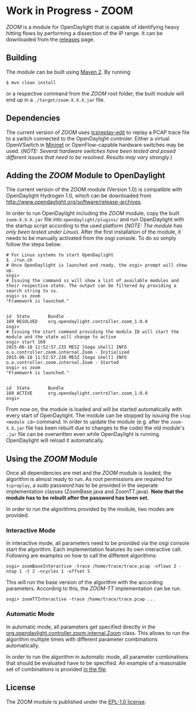 # Work in Progress - ZOOM

*ZOOM* is a module for OpenDaylight that is capable of identifying heavy hitting flows by performing a dissection of the IP range. It can be downloaded from the [releases](https://github.com/lsinfo3/zoom-odl/releases/) page.

## Building
The module can be built using [Maven 2](https://maven.apache.org/).
By running

```console
$ mvn clean install
```

or a respective command from the *ZOOM* root folder, the built module will end up in a `./target/zoom-X.X.X.jar` file.

## Dependencies
The current version of *ZOOM* uses [tcpreplay-edit](https://github.com/appneta/tcpreplay) to replay a PCAP trace file to a switch connected to the OpenDaylight controler. Either a virtual OpenVSwitch in [Mininet](https://github.com/mininet/mininet/) or OpenFlow-capable hardware switches may be used. (_NOTE: Several hardware switches have been tested and posed different issues that need to be resolved. Results may vary strongly._)

## Adding the *ZOOM* Module to OpenDaylight
The current version of the ZOOM module (Version 1.0) is compatible with OpenDaylight Hydrogen 1.0, which can be downloaded from http://www.opendaylight.org/software/release-archives.

In order to run OpenDaylight including the *ZOOM* module, copy the built `zoom-X.X.X.jar` file into `opendaylight/plugins/` and run OpenDaylight with the startup script according to the used platform (_NOTE: The module has only been tested under Linux_). After the first installation of the module, it needs to be manually activated from the osgi console. To do so simply follow the steps below.

```console
# For Linux systems to start OpenDaylight
$ ./run.sh
# Once OpenDaylight is launched and ready, the osgi> prompt will show up.
osgi> 
# Issuing the command ss will show a list of available modules and their respective state. The output can be filtered by providing a search string to ss.
osgi> ss zoom
"Framework is launched."


id	State       Bundle
169	RESOLVED    org.opendaylight.controller.zoom_1.0.0
osgi>
# Issuing the start command providing the module ID will start the module and the state will change to active
osgi> start 169
2015-06-18 11:52:57.235 MESZ [Gogo shell] INFO  o.o.controller.zoom.internal.Zoom - Initialized
2015-06-18 11:52:57.236 MESZ [Gogo shell] INFO  o.o.controller.zoom.internal.Zoom - Started
osgi> ss zoom
"Framework is launched."


id	State       Bundle
169	ACTIVE      org.opendaylight.controller.zoom_1.0.0
osgi>
```

From now on, the module is loaded and will be started automatically with every start of OpenDaylight. The module can be stopped by issuing the `stop <module id>` command. In order to update the module (e.g. after the `zoom-X.X.jar` file has been rebuilt due to changes to the code) the old module's `.jar` file can be overwritten even while OpenDaylight is running. OpenDaylight will reload it automatically. 

## Using the *ZOOM* Module
Once all dependencies are met and the *ZOOM* module is loaded, the algorithm is almost ready to run.
As root permissions are required for `tcpreplay`, a sudo password has to be provided in the seperate implementation classes (ZoomBase.java and ZoomTT.java). **Note that the module has to be rebuilt after the password has been set.**

In order to run the algorithms provided by the module, two modes are provided.

### Interactive Mode
In interactive mode, all parameters need to be provided via the osgi console start the algorithm. Each implementation features its own interactive call. Following are examples on how to call the different algorithms:

```console
osgi> zoomBaseInteractive -trace /home/trace/trace.pcap -nflows 2 -ntop 1 -t 2 -ncycles 1 -offset 5
```

This will run the base version of the algorithm with the according parameters. According to this, the *ZOOM-TT* implementation can be run.

```console
osgi> zoomTTInteractive -trace /home/trace/trace.pcap ...
```

### Automatic Mode
In automatic mode, all parameters get specified directly in the [org.opendaylight.controller.zoom.internal.Zoom](https://github.com/lsinfo3/zoom-odl/blob/58c2fd0a44feec265fd4a554e97dced8581ffad6/src/main/java/org/opendaylight/controller/zoom/internal/Zoom.java#L133-L191) class. This allows to run the algorithm multiple times with different parameter combinations automatically.

In order to run the algorithm in automatic mode, all parameter combinations that should be evaluated have to be specified. An example of a reasonable set of combinations is provided [in the file](https://github.com/lsinfo3/zoom-odl/blob/58c2fd0a44feec265fd4a554e97dced8581ffad6/src/main/java/org/opendaylight/controller/zoom/internal/Zoom.java#L133-L191).

## License

The ZOOM module is published under the [EPL-1.0 license](https://www.eclipse.org/legal/epl-v10.html).

